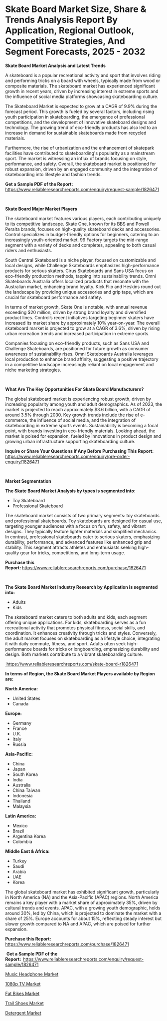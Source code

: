 <p><h1>Skate Board Market Size, Share & Trends Analysis Report By Application, Regional Outlook, Competitive Strategies, And Segment Forecasts, 2025 - 2032</h1></p><p><strong>Skate Board Market Analysis and Latest Trends</strong></p>
<p><p>A skateboard is a popular recreational activity and sport that involves riding and performing tricks on a board with wheels, typically made from wood or composite materials. The skateboard market has experienced significant growth in recent years, driven by increasing interest in extreme sports and the influence of social media platforms showcasing skateboarding culture. </p><p>The Skateboard Market is expected to grow at a CAGR of 9.9% during the forecast period. This growth is fueled by several factors, including rising youth participation in skateboarding, the emergence of professional competitions, and the development of innovative skateboard designs and technology. The growing trend of eco-friendly products has also led to an increase in demand for sustainable skateboards made from recycled materials.</p><p>Furthermore, the rise of urbanization and the enhancement of skatepark facilities have contributed to skateboarding's popularity as a mainstream sport. The market is witnessing an influx of brands focusing on style, performance, and safety. Overall, the skateboard market is positioned for robust expansion, driven by an engaged community and the integration of skateboarding into lifestyle and fashion trends.</p></p>
<p><strong>Get a Sample PDF of the Report:&nbsp;</strong> <a href="https://www.reliableresearchreports.com/enquiry/request-sample/1826471?utm_campaign=31&utm_medium=2&utm_source=Github&utm_content=ia&utm_term=04042025&utm_id=skate-board">https://www.reliableresearchreports.com/enquiry/request-sample/1826471</a></p>
<p>&nbsp;</p>
<p><strong>Skate Board Major Market Players</strong></p>
<p><p>The skateboard market features various players, each contributing uniquely to its competitive landscape. Skate One, known for its BBS and Powell Peralta brands, focuses on high-quality skateboard decks and accessories. Control specializes in budget-friendly options for beginners, catering to an increasingly youth-oriented market. 99 Factory targets the mid-range segment with a variety of decks and completes, appealing to both casual riders and enthusiasts.</p><p>South Central Skateboard is a niche player, focused on customizable and local designs, while Challenge Skateboards emphasizes high-performance products for serious skaters. Cirus Skateboards and Sans USA focus on eco-friendly production methods, tapping into sustainability trends. Omni Skateboards Australia offers localized products that resonate with the Australian market, enhancing brand loyalty. Kick Flip and Heskins round out the landscape by providing unique accessories and grip tape, which are crucial for skateboard performance and safety.</p><p>In terms of market growth, Skate One is notable, with annual revenue exceeding $20 million, driven by strong brand loyalty and diversified product lines. Control’s recent initiatives targeting beginner skaters have increased its market share by approximately 10% year-on-year. The overall skateboard market is projected to grow at a CAGR of 3.6%, driven by rising urban recreation trends and increased participation in extreme sports.</p><p>Companies focusing on eco-friendly products, such as Sans USA and Challenge Skateboards, are positioned for future growth as consumer awareness of sustainability rises. Omni Skateboards Australia leverages local production to enhance brand affinity, suggesting a positive trajectory in a competitive landscape increasingly reliant on local engagement and niche marketing strategies.</p></p>
<p>&nbsp;</p>
<p><strong>What Are The Key Opportunities For Skate Board Manufacturers?</strong></p>
<p><p>The global skateboard market is experiencing robust growth, driven by increasing popularity among youth and adult demographics. As of 2023, the market is projected to reach approximately $3.6 billion, with a CAGR of around 3.5% through 2030. Key growth trends include the rise of e-commerce, the influence of social media, and the integration of skateboarding in extreme sports events. Sustainability is becoming a focal point, with brands investing in eco-friendly materials. Looking ahead, the market is poised for expansion, fueled by innovations in product design and growing urban infrastructure supporting skateboarding culture.</p></p>
<p><strong>Inquire or Share Your Questions If Any Before Purchasing This Report:</strong> <a href="https://www.reliableresearchreports.com/enquiry/pre-order-enquiry/1826471?utm_campaign=31&utm_medium=2&utm_source=Github&utm_content=ia&utm_term=04042025&utm_id=skate-board">https://www.reliableresearchreports.com/enquiry/pre-order-enquiry/1826471</a></p>
<p>&nbsp;</p>
<p><strong>Market Segmentation</strong></p>
<p><strong>The Skate Board Market Analysis by types is segmented into:</strong></p>
<p><ul><li>Toy Skateboard</li><li>Professional Skateboard</li></ul></p>
<p><p>The skateboard market consists of two primary segments: toy skateboards and professional skateboards. Toy skateboards are designed for casual use, targeting younger audiences with a focus on fun, safety, and vibrant designs. They typically feature lighter materials and simplified mechanics. In contrast, professional skateboards cater to serious skaters, emphasizing durability, performance, and advanced features like enhanced grip and stability. This segment attracts athletes and enthusiasts seeking high-quality gear for tricks, competitions, and long-term usage.</p></p>
<p><strong>Purchase this Report:&nbsp;</strong><a href="https://www.reliableresearchreports.com/purchase/1826471?utm_campaign=31&utm_medium=2&utm_source=Github&utm_content=ia&utm_term=04042025&utm_id=skate-board">https://www.reliableresearchreports.com/purchase/1826471</a></p>
<p>&nbsp;</p>
<p><strong>The Skate Board Market Industry Research by Application is segmented into:</strong></p>
<p><ul><li>Adults</li><li>Kids</li></ul></p>
<p><p>The skateboard market caters to both adults and kids, each segment offering unique applications. For kids, skateboarding serves as a fun recreational activity that promotes physical fitness, social skills, and coordination. It enhances creativity through tricks and styles. Conversely, the adult market focuses on skateboarding as a lifestyle choice, integrating it with daily commute, fitness, and sport. Adults often seek high-performance boards for tricks or longboarding, emphasizing durability and design. Both markets contribute to a vibrant skateboarding culture.</p></p>
<p><a href="https://www.reliableresearchreports.com/skate-board-r1826471?utm_campaign=31&utm_medium=2&utm_source=Github&utm_content=ia&utm_term=04042025&utm_id=skate-board">&nbsp;https://www.reliableresearchreports.com/skate-board-r1826471</a></p>
<p><strong>In terms of Region, the Skate Board Market Players available by Region are:</strong></p>
<p>
    <p> <strong> North America: </strong>
        <ul>
            <li>United States</li>
            <li>Canada</li>
        </ul>
        </p> 
    <p> <strong> Europe: </strong>
        <ul>
            <li>Germany</li>
            <li>France</li>
            <li>U.K.</li>
            <li>Italy</li>
            <li>Russia</li>
        </ul>
        </p> 
    <p> <strong> Asia-Pacific: </strong>
        <ul>
            <li>China</li>
            <li>Japan</li>
            <li>South Korea</li>
            <li>India</li>
            <li>Australia</li>
            <li>China Taiwan</li>
            <li>Indonesia</li>
            <li>Thailand</li>
            <li>Malaysia</li>
        </ul>
        </p> 
    <p> <strong> Latin America: </strong>
        <ul>
            <li>Mexico</li>
            <li>Brazil</li>
            <li>Argentina Korea</li>
            <li>Colombia</li>
        </ul>
        </p> 
    <p> <strong> Middle East & Africa: </strong>
        <ul>
            <li>Turkey</li>
            <li>Saudi</li>
            <li>Arabia</li>
            <li>UAE</li>
            <li>Korea</li>
        </ul>
    </p>
    </p>
<p><p>The global skateboard market has exhibited significant growth, particularly in North America (NA) and the Asia-Pacific (APAC) regions. North America remains a key player with a market share of approximately 35%, driven by cultural trends and events. APAC, with a growing youth demographic, holds around 30%, led by China, which is projected to dominate the market with a share of 25%. Europe accounts for about 15%, reflecting steady interest but slower growth compared to NA and APAC, which are poised for further expansion.</p></p>
<p><strong>Purchase this Report: </strong><a href="https://www.reliableresearchreports.com/purchase/1826471?utm_campaign=31&utm_medium=2&utm_source=Github&utm_content=ia&utm_term=04042025&utm_id=skate-board">https://www.reliableresearchreports.com/purchase/1826471</a></p>
<p>&nbsp;<strong>Get a Sample PDF of the Report:&nbsp;&nbsp;</strong><a href="https://www.reliableresearchreports.com/enquiry/request-sample/1826471?utm_campaign=31&utm_medium=2&utm_source=Github&utm_content=ia&utm_term=04042025&utm_id=skate-board">https://www.reliableresearchreports.com/enquiry/request-sample/1826471</a></p>
<p><strong></strong></p>
<p><p><a href="https://github.com/cernkomlkawi/Market-Research-Report-List-1/blob/main/music-headphone-market.md?utm_campaign=31&utm_medium=2&utm_source=Github&utm_content=ia&utm_term=04042025&utm_id=skate-board">Music Headphone Market</a></p><p><a href="https://github.com/kirstejuvet/Market-Research-Report-List-1/blob/main/1080p-tv-market.md?utm_campaign=31&utm_medium=2&utm_source=Github&utm_content=ia&utm_term=04042025&utm_id=skate-board">1080p TV Market</a></p><p><a href="https://github.com/trossdushi7u/Market-Research-Report-List-1/blob/main/fat-bikes-market.md?utm_campaign=31&utm_medium=2&utm_source=Github&utm_content=ia&utm_term=04042025&utm_id=skate-board">Fat Bikes Market</a></p><p><a href="https://github.com/abuegalawixo/Market-Research-Report-List-1/blob/main/trail-shoes-market.md?utm_campaign=31&utm_medium=2&utm_source=Github&utm_content=ia&utm_term=04042025&utm_id=skate-board">Trail Shoes Market</a></p><p><a href="https://github.com/godutetraeva/Market-Research-Report-List-1/blob/main/detergent-market.md?utm_campaign=31&utm_medium=2&utm_source=Github&utm_content=ia&utm_term=04042025&utm_id=skate-board">Detergent Market</a></p></p>